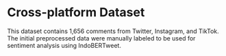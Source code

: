 # Cross-platform Dataset

This dataset contains 1,656 comments from Twitter, Instagram, and TikTok. The initial preprocessed data were manually labeled to be used for sentiment analysis using IndoBERTweet.